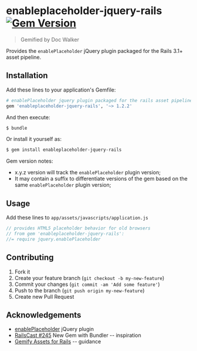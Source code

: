 # enableplaceholder-jquery-rails [![Gem Version](https://badge.fury.io/rb/enableplaceholder-jquery-rails.png)](http://badge.fury.io/rb/enableplaceholder-jquery-rails)

> Gemified by Doc Walker

Provides the `enablePlaceholder` jQuery plugin packaged for the Rails 3.1+ asset pipeline.

## Installation

Add these lines to your application's Gemfile:

```rb
# enablePlaceholder jquery plugin packaged for the rails asset pipeline
gem 'enableplaceholder-jquery-rails', '~> 1.2.2'
```

And then execute:

```sh
$ bundle
```

Or install it yourself as:

```sh
$ gem install enableplaceholder-jquery-rails
```

Gem version notes:

  - x.y.z version will track the `enablePlaceholder` plugin version;
  - It may contain a suffix to differentiate versions of the gem based on the same `enablePlaceholder` plugin version;

## Usage

Add these lines to `app/assets/javascripts/application.js`

```js
// provides HTML5 placeholder behavior for old browsers
// from gem 'enableplaceholder-jquery-rails':
//= require jquery.enablePlaceholder
```

## Contributing

1. Fork it
2. Create your feature branch (`git checkout -b my-new-feature`)
3. Commit your changes (`git commit -am 'Add some feature'`)
4. Push to the branch (`git push origin my-new-feature`)
5. Create new Pull Request

## Acknowledgements

- [enablePlaceholder](https://github.com/marioizquierdo/enablePlaceholder) jQuery plugin
- [RailsCast #245](http://railscasts.com/episodes/245-new-gem-with-bundler) New Gem with Bundler -- inspiration
- [Gemify Assets for Rails](http://prioritized.net/blog/gemify-assets-for-rails/) -- guidance

